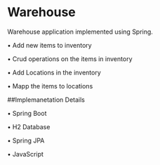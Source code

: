 # Warehouse
Warehouse application implemented using Spring.

  •	Add new items to inventory
  
  •	Crud operations on the items in inventory
  
  •	Add Locations in the inventory
  
  •	Mapp the items to locations
  

##Implemanetation Details

  •	Spring Boot
  
  •	H2 Database
  
  •	Spring JPA
  
  •	JavaScript
  
